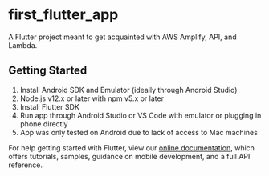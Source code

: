 # first_flutter_app

A Flutter project meant to get acquainted with AWS Amplify, API, and Lambda.

## Getting Started

1. Install Android SDK and Emulator (ideally through Android Studio)
2. Node.js v12.x or later with npm v5.x or later
3. Install Flutter SDK
4. Run app through Android Studio or VS Code with emulator or plugging in phone directly 
5. App was only tested on Android due to lack of access to Mac machines

For help getting started with Flutter, view our
[online documentation](https://flutter.dev/docs), which offers tutorials,
samples, guidance on mobile development, and a full API reference.
